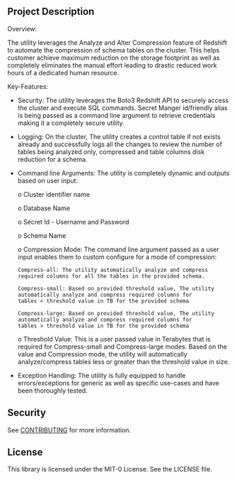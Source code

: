 ## Project Description

Overview:

The utility leverages the Analyze and Alter Compression feature of Redshift to automate the compression of schema tables on the cluster. This helps customer achieve maximum reduction on the storage footprint as well as completely eliminates the manual effort leading to drastic reduced work hours of a dedicated human resource.
  
Key-Features:
  
  - Security: The utility leverages the Boto3 Redshift API to securely access the cluster and execute SQL commands. Secret Manger     id/friendly alias is being passed as a command line argument to retrieve credentials making it a completely secure utility.
  
  - Logging: On the cluster, The utility creates a control table if not exists already and successfully logs all the changes to       review the number of tables being analyzed only, compressed and table columns disk reduction for a schema.
  
  - Command line Arguments: The utility is completely dynamic and outputs based on user input:
    
    o Cluster identifier name
    
    o Database Name
    
    o Secret Id - Username and Password
    
    o Schema Name
    
    o Compression Mode: The command line argument passed as a user input enables
    them to custom configure for a mode of compression:
    
        Compress-all: The utility automatically analyze and compress required columns for all the tables in the provided schema.
       
        Compress-small: Based on provided threshold value, The utility automatically analyze and compress required columns for               tables < threshold value in TB for the provided schema
       
        Compress-large: Based on provided threshold value, The utility automatically analyze and compress required columns for               tables > threshold value in TB for the provided schema
    
    o Threshold Value: This is a user passed value in Terabytes that is required for Compress-small and Compress-large modes. Based     on the value and Compression mode, the utility will automatically analyze/compress tables less or greater than the threshold         value in size.

  - Exception Handling: The utility is fully equipped to handle errors/exceptions for generic as well as specific use-cases and have   been thoroughly tested.
           
## Security

See [CONTRIBUTING](CONTRIBUTING.md#security-issue-notifications) for more information.

## License

This library is licensed under the MIT-0 License. See the LICENSE file.


